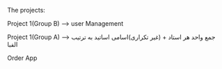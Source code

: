 The projects: 

Project 1(Group B) --> user Management

Project 1(Group A) --> جمع واحد هر استاد + (غیر تکراری)اسامی اساتید به ترتیب الفبا

Order App